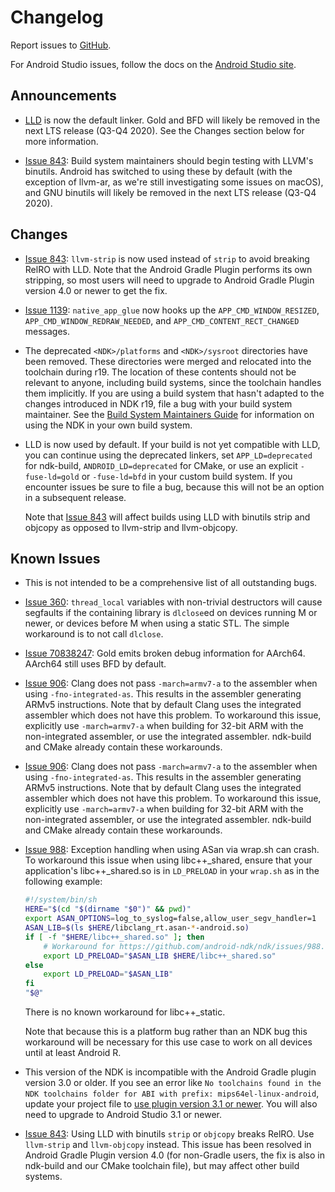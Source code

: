 # Changelog

Report issues to [GitHub].

For Android Studio issues, follow the docs on the [Android Studio site].

[GitHub]: https://github.com/android-ndk/ndk/issues
[Android Studio site]: http://tools.android.com/filing-bugs

## Announcements

* [LLD](https://lld.llvm.org/) is now the default linker. Gold and BFD will
  likely be removed in the next LTS release (Q3-Q4 2020). See the Changes
  section below for more information.

* [Issue 843]: Build system maintainers should begin testing with LLVM's
  binutils. Android has switched to using these by default (with the exception
  of llvm-ar, as we're still investigating some issues on macOS), and GNU
  binutils will likely be removed in the next LTS release (Q3-Q4 2020).

## Changes

* [Issue 843]: `llvm-strip` is now used instead of `strip` to avoid breaking
   RelRO with LLD. Note that the Android Gradle Plugin performs its own
   stripping, so most users will need to upgrade to Android Gradle Plugin
   version 4.0 or newer to get the fix.

* [Issue 1139]: `native_app_glue` now hooks up the `APP_CMD_WINDOW_RESIZED`,
  `APP_CMD_WINDOW_REDRAW_NEEDED`, and `APP_CMD_CONTENT_RECT_CHANGED` messages.

* The deprecated `<NDK>/platforms` and `<NDK>/sysroot` directories have been
  removed. These directories were merged and relocated into the toolchain during
  r19. The location of these contents should not be relevant to anyone,
  including build systems, since the toolchain handles them implicitly. If you
  are using a build system that hasn't adapted to the changes introduced in NDK
  r19, file a bug with your build system maintainer. See the [Build System
  Maintainers Guide] for information on using the NDK in your own build system.

* LLD is now used by default. If your build is not yet compatible with LLD, you
  can continue using the deprecated linkers, set `APP_LD=deprecated` for
  ndk-build, `ANDROID_LD=deprecated` for CMake, or use an explicit
  `-fuse-ld=gold` or `-fuse-ld=bfd` in your custom build system. If you
  encounter issues be sure to file a bug, because this will not be an option in
  a subsequent release.

  Note that [Issue 843] will affect builds using LLD with binutils strip and
  objcopy as opposed to llvm-strip and llvm-objcopy.

[Build System Maintainers Guide]: https://android.googlesource.com/platform/ndk/+/master/docs/BuildSystemMaintainers.md

## Known Issues

* This is not intended to be a comprehensive list of all outstanding bugs.
* [Issue 360]: `thread_local` variables with non-trivial destructors will cause
  segfaults if the containing library is `dlclose`ed on devices running M or
  newer, or devices before M when using a static STL. The simple workaround is
  to not call `dlclose`.
* [Issue 70838247]: Gold emits broken debug information for AArch64. AArch64
  still uses BFD by default.
* [Issue 906]: Clang does not pass `-march=armv7-a` to the assembler when using
  `-fno-integrated-as`. This results in the assembler generating ARMv5
  instructions. Note that by default Clang uses the integrated assembler which
  does not have this problem. To workaround this issue, explicitly use
  `-march=armv7-a` when building for 32-bit ARM with the non-integrated
  assembler, or use the integrated assembler. ndk-build and CMake already
  contain these workarounds.
* [Issue 906]: Clang does not pass `-march=armv7-a` to the assembler when using
  `-fno-integrated-as`. This results in the assembler generating ARMv5
  instructions. Note that by default Clang uses the integrated assembler which
  does not have this problem. To workaround this issue, explicitly use
  `-march=armv7-a` when building for 32-bit ARM with the non-integrated
  assembler, or use the integrated assembler. ndk-build and CMake already
  contain these workarounds.
* [Issue 988]: Exception handling when using ASan via wrap.sh can crash. To
  workaround this issue when using libc++_shared, ensure that your
  application's libc++_shared.so is in `LD_PRELOAD` in your `wrap.sh` as in the
  following example:

  ```bash
  #!/system/bin/sh
  HERE="$(cd "$(dirname "$0")" && pwd)"
  export ASAN_OPTIONS=log_to_syslog=false,allow_user_segv_handler=1
  ASAN_LIB=$(ls $HERE/libclang_rt.asan-*-android.so)
  if [ -f "$HERE/libc++_shared.so" ]; then
      # Workaround for https://github.com/android-ndk/ndk/issues/988.
      export LD_PRELOAD="$ASAN_LIB $HERE/libc++_shared.so"
  else
      export LD_PRELOAD="$ASAN_LIB"
  fi
  "$@"
   ```

  There is no known workaround for libc++_static.

  Note that because this is a platform bug rather than an NDK bug this
  workaround will be necessary for this use case to work on all devices until
  at least Android R.
* This version of the NDK is incompatible with the Android Gradle plugin
  version 3.0 or older. If you see an error like
  `No toolchains found in the NDK toolchains folder for ABI with prefix: mips64el-linux-android`,
  update your project file to [use plugin version 3.1 or newer]. You will also
  need to upgrade to Android Studio 3.1 or newer.
* [Issue 843]: Using LLD with binutils `strip` or `objcopy` breaks RelRO. Use
   `llvm-strip` and `llvm-objcopy` instead. This issue has been resolved in
   Android Gradle Plugin version 4.0 (for non-Gradle users, the fix is also in
   ndk-build and our CMake toolchain file), but may affect other build systems.

[Issue 360]: https://github.com/android-ndk/ndk/issues/360
[Issue 70838247]: https://issuetracker.google.com/70838247
[Issue 843]: https://github.com/android-ndk/ndk/issues/843
[Issue 906]: https://github.com/android-ndk/ndk/issues/906
[Issue 988]: https://github.com/android-ndk/ndk/issues/988
[Issue 1139]: https://github.com/android-ndk/ndk/issues/1139
[use plugin version 3.1 or newer]: https://developer.android.com/studio/releases/gradle-plugin#updating-plugin
